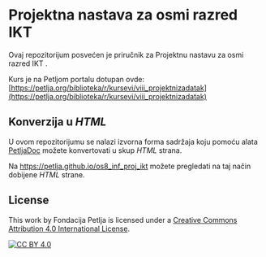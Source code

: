 # Projektna nastava za osmi razred IKT  

Ovaj repozitorijum posvećen je priručnik za Projektnu nastavu za osmi razred IKT . 

Kurs je na Petljom portalu dotupan ovde: [https://petlja.org/biblioteka/r/kursevi/viii_projektnizadatak](https://petlja.org/biblioteka/r/kursevi/viii_projektnizadatak)


## Konverzija u *HTML*

U ovom repozitorijumu se nalazi izvorna forma sadržaja koju pomoću alata [PetljaDoc](https://github.com/Petlja/PetljaDoc) možete konvertovati u skup *HTML* strana.

Na https://petlja.github.io/os8_inf_proj_ikt možete pregledati na taj način dobijene *HTML* strane.

## License

This work by Fondacija Petlja is licensed under a
[Creative Commons Attribution 4.0 International License][cc-by].

[![CC BY 4.0][cc-by-image]][cc-by]

[cc-by]: http://creativecommons.org/licenses/by/4.0/
[cc-by-image]: https://i.creativecommons.org/l/by/4.0/88x31.png

